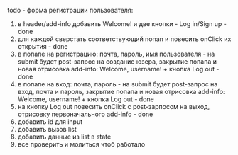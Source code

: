 todo - форма регистрации пользователя:
1. в header/add-info добавить Welcome! и две кнопки - Log in/Sign up - done
2. для каждой сверстать соответствующий попап и повесить onClick их открытия - done
3. в попапе на регистрацию: почта, пароль, имя пользователя - на submit будет post-запрос на создание юзера, закрытие попапа и новая отрисовка add-info: Welcome, username! + кнопка Log out - done
4. в попапе на вход: почта, пароль - на submit будет post-запрос на вход, почта и пароль, закрытие попапа и новая отрисовка add-info: Welcome, username! + кнопка Log out - done
5. на кнопку Log out повесить onClick с post-зарпосом на выход, отрисовку первоначального add-info - done
6. добавить id для input
7. добавить вызов list
8. добавить данные из list в state
9. все проверить и молиться чтоб работало

